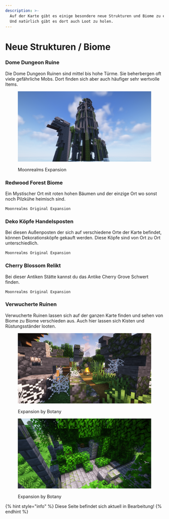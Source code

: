 ```yaml
---
description: >-
  Auf der Karte gibt es einige besondere neue Strukturen und Biome zu erkunden.
  Und natürlich gibt es dort auch Loot zu holen.
---
```


# Neue Strukturen / Biome

### Dome Dungeon Ruine

Die Dome Dungeon Ruinen sind mittel bis hohe Türme. Sie beherbergen oft viele gefährliche Mobs. Dort finden sich aber auch häufiger sehr wertvolle Items.

<figure><img src="../.gitbook/assets/2023-07-27_12.32.07.png" alt=""><figcaption><p>Moonrealms Expansion</p></figcaption></figure>

### Redwood Forest Biome

Ein Mystischer Ort mit roten hohen Bäumen und der einzige Ort wo sonst noch Pilzkühe heimisch sind.

```
Moonrealms Original Expansion
```

### Deko Köpfe Handelsposten

Bei diesen Außenposten der sich auf verschiedene Orte der Karte befindet, können Dekorationsköpfe gekauft werden. Diese Köpfe sind von Ort zu Ort unterschiedlich.

```
Moonrealms Original Expansion
```

### Cherry Blossom Relikt

Bei dieser Antiken Stätte kannst du das Antike Cherry Grove Schwert finden.

```
Moonrealms Original Expansion
```

### Verwucherte Ruinen

Verwucherte Ruinen lassen sich auf der ganzen Karte finden und sehen von Biome zu Biome verschieden aus. Auch hier lassen sich Kisten und Rüstungsständer looten.

<div>

<figure><img src="../.gitbook/assets/2023-07-27_12.24.28.png" alt=""><figcaption><p>Expansion by Botany</p></figcaption></figure>

 

<figure><img src="../.gitbook/assets/2023-07-27_12.25.30.png" alt=""><figcaption><p>Expansion by Botany</p></figcaption></figure>

</div>



{% hint style="info" %}
Diese Seite befindet sich aktuell in Bearbeitung!
{% endhint %}
